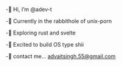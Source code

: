 -👋 Hi, I’m @adev-t

-🌱 Currently in the rabbithole of unix-porn

-🔧 Exploring rust and svelte

-🚀 Excited to build OS type shii

-📧 contact me... [advaitsingh.55@gmail.com](mailto:advaitsingh.55@gmail.com)